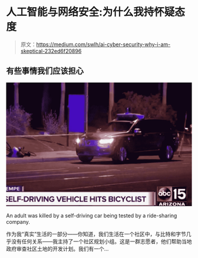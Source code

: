 # 人工智能与网络安全:为什么我持怀疑态度

> 原文：<https://medium.com/swlh/ai-cyber-security-why-i-am-skeptical-232ed6f20896>

## 有些事情我们应该担心

![](img/5cbf2e711f27e5a3ec1c9e6e20eb3959.png)

An adult was killed by a self-driving car being tested by a ride-sharing company.

作为我“真实”生活的一部分——你知道，我们生活在一个社区中，与比特和字节几乎没有任何关系——我主持了一个社区规划小组。这是一群志愿者，他们帮助当地政府审查社区土地的开发计划。我们有一个…